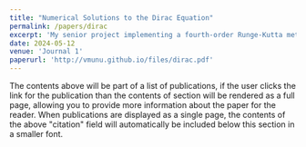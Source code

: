 ```yaml
---
title: "Numerical Solutions to the Dirac Equation"
permalink: /papers/dirac
excerpt: 'My senior project implementing a fourth-order Runge-Kutta method to solve the Dirac Equation for hydrogenic atoms with nuclei of finite size.'
date: 2024-05-12
venue: 'Journal 1'
paperurl: 'http://vmunu.github.io/files/dirac.pdf'
---
```


The contents above will be part of a list of publications, if the user clicks the link for the publication than the contents of section will be rendered as a full page, allowing you to provide more information about the paper for the reader. When publications are displayed as a single page, the contents of the above "citation" field will automatically be included below this section in a smaller font.
